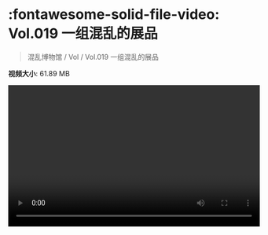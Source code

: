 # :fontawesome-solid-file-video: Vol.019 一组混乱的展品

> 混乱博物馆 / Vol / Vol.019 一组混乱的展品

**视频大小**: 61.89 MB

<video id="V-59db430d545369510228332679687428" width="512" height="288" preload="none" playsinline webkit-playsinline></video>